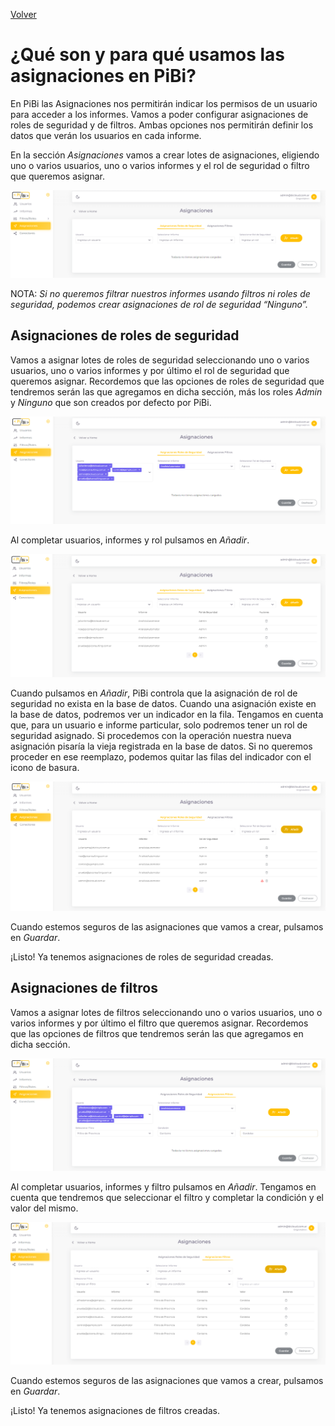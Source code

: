[Volver](index.md)

# ¿Qué son y para qué usamos las asignaciones en PiBi? 

En PiBi las Asignaciones nos permitirán indicar los permisos de un usuario para acceder a los informes. Vamos a poder configurar asignaciones de roles de seguridad y de filtros. Ambas opciones nos permitirán definir los datos que verán los usuarios en cada informe. 

En la sección *Asignaciones* vamos a crear lotes de asignaciones, eligiendo uno o varios usuarios, uno o varios informes y el rol de seguridad o filtro que queremos asignar. 

![asignaciones1](Media/Asignaciones/asignaciones.PNG)

NOTA: *Si no queremos filtrar nuestros informes usando filtros ni roles de seguridad, podemos crear asignaciones de rol de seguridad “Ninguno”.* 

## Asignaciones de roles de seguridad 

Vamos a asignar lotes de roles de seguridad seleccionando uno o varios usuarios, uno o varios informes y por último el rol de seguridad que queremos asignar. Recordemos que las opciones de roles de seguridad que tendremos serán las que agregamos en dicha sección, más los roles *Admin* y *Ninguno* que son creados por defecto por PiBi. 

![asignaciones2](Media/Asignaciones/asignacion%20por%20lote%20roles.PNG)

Al completar usuarios, informes y rol pulsamos en *Añadir*.

![asignaciones3](Media/Asignaciones/asignacion%20por%20lote%20roles%20agregar.PNG)

Cuando pulsamos en *Añadir*, PiBi controla que la asignación de rol de seguridad no exista en la base de datos. Cuando una asignación existe en la base de datos, podremos ver un indicador  en la fila. Tengamos en cuenta que, para un usuario e informe particular, solo podremos tener un rol de seguridad asignado. Si procedemos con la operación nuestra nueva asignación pisaría la vieja registrada en la base de datos. Si no queremos proceder en ese reemplazo, podemos quitar las filas del indicador con el icono de basura.

![asignaciones4](Media/Asignaciones/asignacion%20por%20lote%20roles%20error.PNG)

Cuando estemos seguros de las asignaciones que vamos a crear, pulsamos en *Guardar*. 

¡Listo! Ya tenemos asignaciones de roles de seguridad creadas. 

## Asignaciones de filtros 

Vamos a asignar lotes de filtros seleccionando uno o varios usuarios, uno o varios informes y por último el filtro que queremos asignar. Recordemos que las opciones de filtros que tendremos serán las que agregamos en dicha sección. 

![asignaciones5](Media/Asignaciones/asignacion%20por%20lote%20filtros.PNG)

Al completar usuarios, informes y filtro pulsamos en *Añadir*. Tengamos en cuenta que tendremos que seleccionar el filtro y completar la condición y el valor del mismo. 

![asignaciones6](Media/Asignaciones/asignacion%20por%20lote%20filtros%20agregar.PNG)

Cuando estemos seguros de las asignaciones que vamos a crear, pulsamos en *Guardar*. 

¡Listo! Ya tenemos asignaciones de filtros creadas.  





